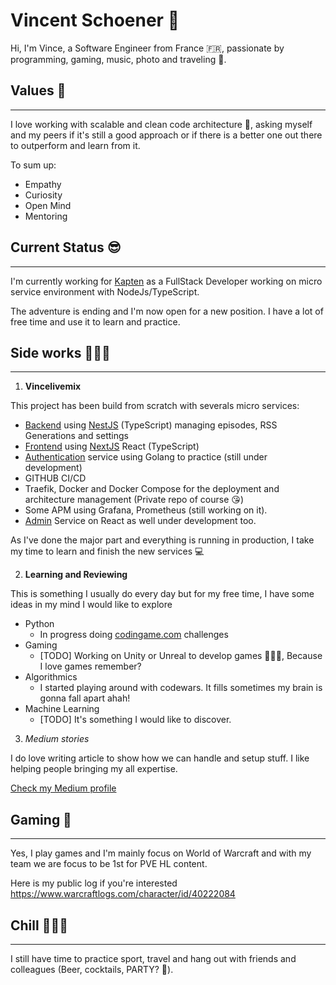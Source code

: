# Vincent Schoener 👋

Hi, I'm Vince, a Software Engineer from France 🇫🇷, passionate by programming, gaming, music, photo and traveling 🤗.

## Values 🌱
----
I love working with scalable and clean code architecture 📐, asking myself and my peers if it's still a good approach or if there is a better one out there to outperform and learn from it.

To sum up:

- Empathy
- Curiosity
- Open Mind
- Mentoring


## Current Status 😎
---- 
I'm currently working for [Kapten](https://kapten.com/) as a FullStack Developer working on micro service environment with NodeJs/TypeScript.

The adventure is ending and I'm now open for a new position. I have a lot of free time and use it to learn and practice.

## Side works 🧑🏻‍💻
---- 

1. **Vincelivemix**

This project has been build from scratch with severals micro services: 
- [Backend](https://github.com/vschoener/vincelivemix) using [NestJS](https://nestjs.com/) (TypeScript) managing episodes, RSS Generations and settings
- [Frontend](https://github.com/vschoener/front.vincelivemix) using [NextJS](https://nextjs.org/) React (TypeScript)
- [Authentication](https://github.com/vschoener/auth.vincelivemix) service using Golang to practice (still under development)
- GITHUB CI/CD
- Traefik, Docker and Docker Compose for the deployment and architecture management (Private repo of course 😘)
- Some APM using Grafana, Prometheus (still working on it).
- [Admin](https://github.com/vschoener/admin.vincelivemix) Service on React as well under development too.

As I've done the major part and everything is running in production, I take my time to learn and finish the new services 💻

2. **Learning and Reviewing**

This is something I usually do every day but for my free time, I have some ideas in my mind I would like to explore

- Python
    - In progress doing [codingame.com](http://www.codingame.com) challenges 
- Gaming
    - [TODO] Working on Unity or Unreal to develop games 🧙🏻‍♂️, Because I love games remember?
- Algorithmics
    - I started playing around with codewars. It fills sometimes my brain is gonna fall apart ahah!
- Machine Learning
    -  [TODO] It's something I would like to discover.

3. *Medium stories*

I do love writing article to show how we can handle and setup stuff. I like helping people bringing my all expertise.

[Check my Medium profile](https://medium.com/@VincentSchoener)



## Gaming 👾
---

Yes, I play games and I'm mainly focus on World of Warcraft and with my team we are focus to be 1st for PVE HL content. 

Here is my public log if you're interested https://www.warcraftlogs.com/character/id/40222084

## Chill 🏃🏻‍♂️
---
I still have time to practice sport, travel and hang out with friends and colleagues (Beer, cocktails, PARTY? 🥳).



